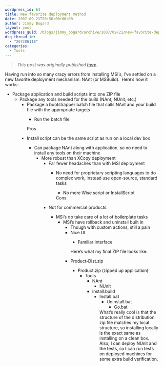 ```yaml
---
wordpress_id: 64
title: New favorite deployment method
date: 2007-09-21T20:50:00+00:00
author: Jimmy Bogard
layout: post
wordpress_guid: /blogs/jimmy_bogard/archive/2007/09/21/new-favorite-deployment-method.aspx
dsq_thread_id:
  - "267286118"
categories:
  - Tools
---
```

> _This post was originally published [here](http://grabbagoft.blogspot.com/2007/09/new-favorite-deployment-method.html)._

Having run into so many crazy errors from installing MSI&#8217;s, I&#8217;ve settled on a new favorite deployment mechanism: NAnt (or MSBuild).&nbsp; Here&#8217;s how it works:

  * Package application and build scripts into one ZIP file 
      * Package any tools needed for the build (NAnt, NUnit, etc.) 
          * Package a bootstrapper batch file that calls NAnt and your build file with the appropriate targets 
              * Run the batch file</ul> 
            Pros
            
              * Install script can be the same script as run on a local dev box 
                  * Can package NAnt along with application, so no need to install any tools on their machine 
                      * More robust than XCopy deployment 
                          * Far fewer headaches than with MSI deployment 
                              * No need for proprietary scripting languages to do complex work, instead use open-source, standard tasks 
                                  * No more Wise script or InstallScript</ul> 
                            Cons
                            
                              * Not for commercial products 
                                  * MSI&#8217;s do take care of a lot of boilerplate tasks 
                                      * MSI&#8217;s have rollback and uninstall built in 
                                          * Though with custom actions, still a pain
                                          * Nice UI 
                                              * Familiar interface</ul> 
                                            Here&#8217;s what my final ZIP file looks like:
                                            
                                              * Product-Dist.zip 
                                                  * Product.zip (zipped up application) 
                                                      * Tools 
                                                          * NAnt 
                                                              * NUnit</ul> 
                                                              * install.build 
                                                                  * Install.bat 
                                                                      * Uninstall.bat 
                                                                          * Go.bat</ul> </ul> 
                                                                    What&#8217;s really cool is that the structure of the distribution zip file matches my local structure, so installing locally is the exact same as installing on a clean box.&nbsp; Also, I can deploy NUnit and the tests, so I can run tests on deployed machines for some extra build verification.